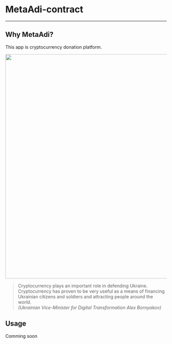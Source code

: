 # MetaAdi-contract
---------------------------------------

## Why MetaAdi?
This app is cryptocurrency donation platform. 

<!-- ![Desktop -  main](https://user-images.githubusercontent.com/50973005/158592382-a6b6cc0e-e5f8-4602-9697-3540a66b1c49.png) -->
<img src="https://user-images.githubusercontent.com/50973005/158592382-a6b6cc0e-e5f8-4602-9697-3540a66b1c49.png"  width="700" height="auto">

> Cryptocurrency plays an important role in defending Ukraine.  
> Cryptocurrency has proven to be very useful as a means of financing Ukrainian citizens and soldiers and attracting people around the world.  
> _(Ukrainian Vice-Minister for Digital Transformation Alex Bornyakov)_  

## Usage
Comming soon


  


